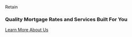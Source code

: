 Retain
<section id="learnMore" class="panel">
  		<section class="inner-wrapper">
  			<h3>Quality Mortgage Rates and Services Built For You</h3>
  			<a href="about.html" class="button">Learn More About Us</a>
  		</section>
